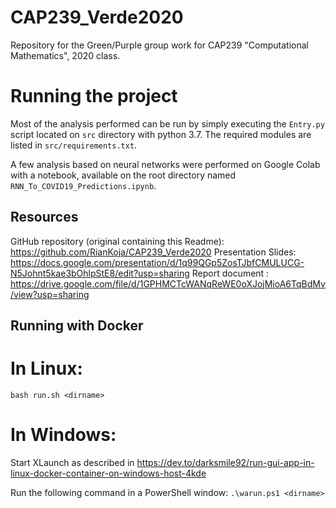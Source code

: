 # CAP239_Verde2020
Repository for the Green/Purple group work for CAP239 "Computational Mathematics", 2020 class.

# Running the project
Most of the analysis performed can be run by simply executing the `Entry.py` script located on `src` directory with python 3.7. The required modules are listed in `src/requirements.txt`.

A few analysis based on neural networks were performed on Google Colab with a notebook, available on the root directory named `RNN_To_COVID19_Predictions.ipynb`.

## Resources
GitHub repository (original containing this Readme): https://github.com/RianKoja/CAP239_Verde2020
Presentation Slides: https://docs.google.com/presentation/d/1q99QGp5ZosTJbfCMULUCG-N5Johnt5kae3bOhlpStE8/edit?usp=sharing 
Report document : https://drive.google.com/file/d/1GPHMCTcWANqReWE0oXJojMioA6TqBdMv/view?usp=sharing 

## Running with Docker
# In Linux:
`bash run.sh <dirname>`

# In Windows:
Start XLaunch as described in  https://dev.to/darksmile92/run-gui-app-in-linux-docker-container-on-windows-host-4kde

Run the following command in a PowerShell window:
`.\warun.ps1 <dirname>`
 
